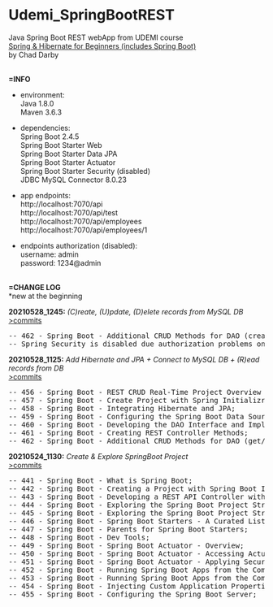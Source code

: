 # Udemi_SpringBootREST
Java Spring Boot REST webApp from UDEMI course <br>
[Spring & Hibernate for Beginners (includes Spring Boot)](https://www.udemy.com/course/spring-hibernate-tutorial/) <br>
by Chad Darby<br>
<br>

**=INFO**
- environment:<br>
  Java 1.8.0 <br>
  Maven 3.6.3 <br>

- dependencies:<br>
  Spring Boot 2.4.5 <br>
  Spring Boot Starter Web <br>
  Spring Boot Starter Data JPA <br>
  Spring Boot Starter Actuator <br>
  Spring Boot Starter Security (disabled) <br>
  JDBC MySQL Connector 8.0.23 <br>

- app endpoints:<br>
  http://localhost:7070/api <br>
  http://localhost:7070/api/test <br>
  http://localhost:7070/api/employees <br>
  http://localhost:7070/api/employees/1 <br>

- endpoints authorization (disabled):<br>
  username: admin<br>
  password: 1234@admin<br>
  <br>

**=CHANGE LOG**<br>
*new at the beginning

**20210528_1245:** _(C)reate, (U)pdate, (D)elete records from MySQL DB_ <br>
[>commits](https://github.com/drvicx/Udemi_SpringBootREST/pull/6/commits)
<pre>
-- 462 - Spring Boot - Additional CRUD Methods for DAO (create, update, delete record);
-- Spring Security is disabled due authorization problems on rest crud operations;
</pre>

**20210528_1125:** _Add Hibernate and JPA + Connect to MySQL DB + (R)ead records from DB_ <br>
[>commits](https://github.com/drvicx/Udemi_SpringBootREST/pull/4/commits)
<pre>
-- 456 - Spring Boot - REST CRUD Real-Time Project Overview and Database Set Up;
-- 457 - Spring Boot - Create Project with Spring Initializr;
-- 458 - Spring Boot - Integrating Hibernate and JPA;
-- 459 - Spring Boot - Configuring the Spring Boot Data Source;
-- 460 - Spring Boot - Developing the DAO Interface and Implementation;
-- 461 - Spring Boot - Creating REST Controller Methods;
-- 462 - Spring Boot - Additional CRUD Methods for DAO (get/read records, get record by Id);
</pre>

**20210524_1130:** _Create & Explore SpringBoot Project_ <br>
[>commits](https://github.com/drvicx/Udemi_SpringBootREST/pull/3/commits)
<pre>
-- 441 - Spring Boot - What is Spring Boot;
-- 442 - Spring Boot - Creating a Project with Spring Boot Initializr;
-- 443 - Spring Boot - Developing a REST API Controller with Spring Boot;
-- 444 - Spring Boot - Exploring the Spring Boot Project Structure - Part 1;
-- 445 - Spring Boot - Exploring the Spring Boot Project Structure - Part 2;
-- 446 - Spring Boot - Spring Boot Starters - A Curated List of Dependencies;
-- 447 - Spring Boot - Parents for Spring Boot Starters;
-- 448 - Spring Boot - Dev Tools;
-- 449 - Spring Boot - Spring Boot Actuator - Overview;
-- 450 - Spring Boot - Spring Boot Actuator - Accessing Actuator Endpoints;
-- 451 - Spring Boot - Spring Boot Actuator - Applying Security to Actuator Endpoints;
-- 452 - Spring Boot - Running Spring Boot Apps from the Command Line - Overview;
-- 453 - Spring Boot - Running Spring Boot Apps from the Command Line - Coding;
-- 454 - Spring Boot - Injecting Custom Application Properties;
-- 455 - Spring Boot - Configuring the Spring Boot Server;
</pre>
<br>
